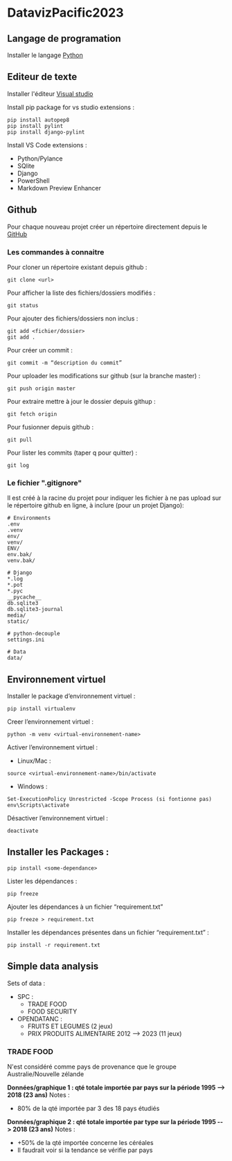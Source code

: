 # DatavizPacific2023

## Langage de programation
Installer le langage [Python](https://www.python.org/downloads/)
## Editeur de texte
Installer l'éditeur [Visual studio](https://code.visualstudio.com/) 

Install pip package for vs studio extensions : 
```
pip install autopep8 
pip install pylint
pip install django-pylint
```

Install VS Code extensions : 
- Python/Pylance
- SQlite
- Django
- PowerShell
- Markdown Preview Enhancer

## Github
Pour chaque nouveau projet créer un répertoire directement depuis le [GitHub](https://github.com/)
### Les commandes à connaitre 
Pour cloner un répertoire existant depuis github : 
```
git clone <url>
```
Pour afficher la liste des fichiers/dossiers modifiés : 
```
git status
```
Pour ajouter des fichiers/dossiers non inclus : 
```
git add <fichier/dossier>
git add .
```
Pour créer un commit : 
```
git commit -m “description du commit”
```
Pour uploader les modifications sur github (sur la branche master) : 
```
git push origin master
```
Pour extraire mettre à jour le dossier depuis githup : 
```
git fetch origin
```
Pour fusionner depuis github : 
```
git pull
```
Pour lister les commits (taper q pour quitter) : 
```
git log 
```

### Le fichier ".gitignore"
Il est créé à la racine du projet pour indiquer les fichier à ne pas upload sur le répertoire github en ligne, à inclure (pour un projet Django):
```
# Environments
.env
.venv
env/
venv/
ENV/
env.bak/
venv.bak/

# Django
*.log
*.pot
*.pyc
__pycache__
db.sqlite3
db.sqlite3-journal
media/
static/

# python-decouple
settings.ini

# Data
data/
```

## Environnement virtuel
Installer le package d’environnement virtuel : 
```
pip install virtualenv
```
Creer l’environnement virtuel : 
```
python -m venv <virtual-environnement-name>
```
Activer l’environnement virtuel : 
- Linux/Mac :
```
source <virtual-environnement-name>/bin/activate
```
- Windows :
```
Set-ExecutionPolicy Unrestricted -Scope Process (si fontionne pas)
env\Scripts\activate
```
Désactiver l’environnement virtuel :
``` 
deactivate
```

## Installer les Packages : 
```
pip install <some-dependance>
```
Lister les dépendances : 
```
pip freeze
```
Ajouter les dépendances à un fichier “requirement.txt”
```
pip freeze > requirement.txt
```
Installer les dépendances présentes dans un fichier “requirement.txt” : 
```
pip install -r requirement.txt
```

## Simple data analysis

Sets of data : 
- SPC :
    - TRADE FOOD
    - FOOD SECURITY
- OPENDATANC : 
    - FRUITS ET LEGUMES (2 jeux)
    - PRIX PRODUITS ALIMENTAIRE 2012 --> 2023 (11 jeux)

### TRADE FOOD

N'est considéré comme pays de provenance que le groupe Australie/Nouvelle zélande

**Données/graphique 1 : qté totale importée par pays sur la période 1995 --> 2018 (23 ans)**
Notes : 
- 80% de la qté importée par 3 des 18 pays étudiés

**Données/graphique 2 : qté totale importée par type sur la période 1995 --> 2018 (23 ans)**
Notes : 
- +50% de la qté importée concerne les céréales 
- Il faudrait voir si la tendance se vérifie par pays


